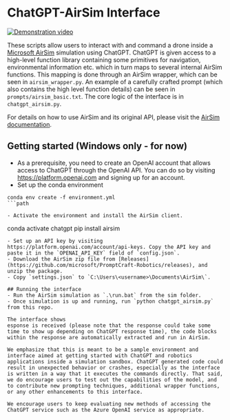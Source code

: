 # ChatGPT-AirSim Interface

[![Demonstration video](https://user-images.githubusercontent.com/2274262/220220258-db492b6b-2a69-48ef-94a2-208c783f0b8a.png)](https://www.youtube.com/watch?v=iE5tZ6_ZYE8)

These scripts allow users to interact with and command a drone inside a [Microsoft AirSim](https://github.com/microsoft/AirSim) simulation using ChatGPT. ChatGPT is given access to a high-level function library containing some primitives for navigation, environmental information etc. which in turn maps to several internal AirSim functions. This mapping is done through an AirSim wrapper, which can be seen in `airsim_wrapper.py`. An example of a carefully crafted prompt (which also contains the high level function details) can be seen in `prompts/airsim_basic.txt`. The core logic of the interface is in `chatgpt_airsim.py`.

For details on how to use AirSim and its original API, please visit the [AirSim documentation](https://microsoft.github.io/AirSim/).

## Getting started (Windows only - for now)
- As a prerequisite, you need to create an OpenAI account that allows access to ChatGPT through the OpenAI API. You can do so by visiting https://platform.openai.com and signing up for an account.
- Set up the conda environment  
```
conda env create -f environment.yml
```path

- Activate the environment and install the AirSim client.
```
conda activate chatgpt
pip install airsim
```
- Set up an API key by visiting https://platform.openai.com/account/api-keys. Copy the API key and paste it in the `OPENAI_API_KEY` field of `config.json`.
- Download the AirSim zip file from [Releases](https://github.com/microsoft/PromptCraft-Robotics/releases), and unzip the package.
- Copy `settings.json` to `C:\Users\<username>\Documents\AirSim\`.
  
## Running the interface
- Run the AirSim simulation as `.\run.bat` from the sim folder.
- Once simulation is up and running, run `python chatgpt_airsim.py` from this repo.

The interface shows 
esponse is received (please note that the response could take some time to show up depending on ChatGPT response time), the code blocks within the response are automatically extracted and run in AirSim. 

We emphasize that this is meant to be a sample environment and interface aimed at getting started with ChatGPT and robotics applications inside a simulation sandbox. ChatGPT generated code could result in unexpected behavior or crashes, especially as the interface is written in a way that it executes the commands directly. That said, we do encourage users to test out the capabilities of the model, and to contribute new prompting techniques, additional wrapper functions, or any other enhancements to this interface.

We encourage users to keep evaluating new methods of accessing the ChatGPT service such as the Azure OpenAI service as appropriate.

